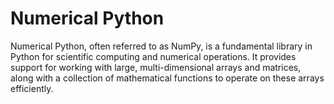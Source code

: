 # Numerical Python
Numerical Python, often referred to as NumPy, is a fundamental library in Python for scientific computing and numerical operations. It provides support for working with large, multi-dimensional arrays and matrices, along with a collection of mathematical functions to operate on these arrays efficiently.
